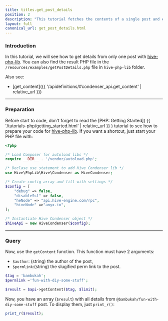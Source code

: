 ```yaml
---
title: titles.get_post_details
position: 2
description: "This tutorial fetches the contents of a single post and explains all data related to that post."
layout: full
canonical_url: get_post_details.html
---
```


### Introduction

In this tutorial, we will see how to get details from only one post with [hive-php-lib](https://gitlab.syncad.com/hive/hive-php-lib). You can also find the result PHP file in the `/resources/examples/getPostDetails.php` file in `hive-php-lib` folder.

Also see:
* [get_content]({{ '/apidefinitions/#condenser_api.get_content' | relative_url }})

---

### Preparation

Before start to code, don't forget to read the [PHP: Getting Started]( {{ '/tutorials-php/getting_started.html' | relative_url }} ) tutorial to see how to prepare your code for [hive-php-lib](https://gitlab.syncad.com/hive/hive-php-lib).
If you want a shortcut, just start your PHP file with:

```php
<?php

/* Load Composer for autoload libs */
require __DIR__ . '/vendor/autoload.php';

/* Declase use statement to add Hive Condenser lib */
use Hive\PhpLib\Hive\Condenser as HiveCondenser;

/* Create config array and fill with settings */
$config = [
    "debug" => false,
    "disableSsl" => false,
    "heNode" => "api.hive-engine.com/rpc",
    "hiveNode" =>"anyx.io",
];

/* Instantiate Hive Condenser object */
$hiveApi = new HiveCondenser($config);
```

---

### Query

Now, use the `getContent` function. This function must have 2 arguments:

- `$author`: (string) the author of the post,
- `$permlink`:(string) the slugified perm link to the post.

```php
$tag = 'bambukah';
$permlink ='fun-with-diy-some-stuff';

$result = $api->getContent($tag, $limit);
```

Now, you have an array (`$result`) with all details from `@bambukah/fun-with-diy-some-stuff` post. To display them, just `print_r()`:

```php
print_r($result);
```



